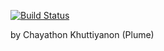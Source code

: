 [![Build Status](https://travis-ci.com/plumest/card_at.svg?branch=master)](https://travis-ci.com/plumest/card_at)

by Chayathon Khuttiyanon (Plume)
